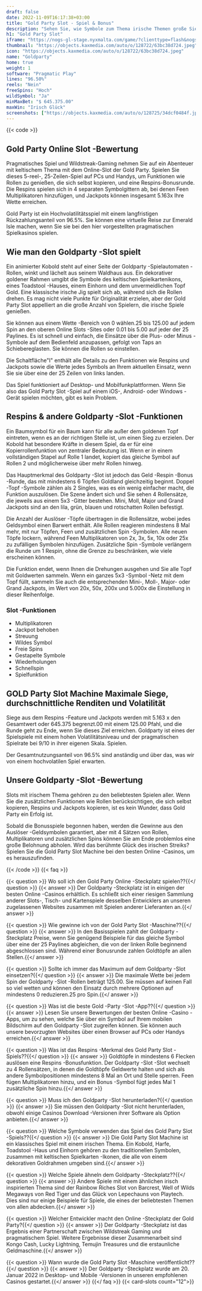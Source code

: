 ```yaml
---
draft: false
date: 2022-11-09T16:17:38+03:00
title: "Gold Party Slot - Spiel & Bonus"
description: "Sehen Sie, wie Symbole zum Thema irische Themen große Siege bringen können, wenn wir den Online-Slot der Gold Party überprüfen. Wir werden auch zeigen, wo wir es mit dem besten Casino -Bonus spielen können."
h1: "Gold Party Slot"
iframe: "https://nogs-gl-stage.nyxmalta.com/game/?clienttype=flash&nogscurrency=EUR&nogsgameid=1510225&nogslang=en_us&nogsmode=demo&nogsoperatorid=241"
thumbnail: "https://objects.kaxmedia.com/auto/o/128722/63bc38d724.jpeg"
icon: "https://objects.kaxmedia.com/auto/o/128722/63bc38d724.jpeg"
name: "Goldparty"
home: true
weight: 1
software: "Pragmatic Play"
lines: "96.50%"
reels: "Nein"
freeSpins: "Hoch"
wildSymbol: "Ja"
minMaxBet: "$ 645.375.00"
maxWin: "Irisch Glück"
screenshots: ["https://objects.kaxmedia.com/auto/o/128725/34dcf0484f.jpeg"]
---
```


{{< code >}}<h2>Gold Party Online Slot -Bewertung</h2><p>Pragmatisches Spiel und Wildstreak-Gaming nehmen Sie auf ein Abenteuer mit keltischem Thema mit dem Online-Slot der Gold Party. Spielen Sie dieses 5-reel-, 25-Zeilen-Spiel auf PCs und Handys, um Funktionen wie Rollen zu genießen, die sich selbst kopieren, und eine Respins-Bonusrunde. Die Respins spielen sich in 4 separaten Symbolgittern ab, bei denen Feen Multiplikatoren hinzufügen, und Jackpots können insgesamt 5.163x Ihre Wette erreichen.</p><p>Gold Party ist ein Hochvolatilitätsspiel mit einem langfristigen Rückzahlungsanteil von 96.5%. Sie können eine virtuelle Reise zur Emerald Isle machen, wenn Sie sie bei den hier vorgestellten pragmatischen Spielkasinos spielen.</p><h2>Wie man den Goldparty -Slot spielt</h2><p>Ein animierter Kobold steht auf einer Seite der Goldparty -Spielautomaten -Rollen, winkt und lächelt aus seinem Waldhaus aus. Ein dekorativer goldener Rahmen umgibt die Symbole des keltischen Spielkartenikons, eines Toadstool -Hauses, einem Einhorn und dem unvermeidlichen Topf Gold. Eine klassische irische Jig spielt sich ab, während sich die Rollen drehen. Es mag nicht viele Punkte für Originalität erzielen, aber der Gold Party Slot appelliert an die große Anzahl von Spielern, die irische Spiele genießen.</p><p>Sie können aus einem Wette -Bereich von 0 wählen.25 bis 125.00 auf jedem Spin an den oberen Online Slots -Sites oder 0.01 bis 5.00 auf jeder der 25 Paylines. Es ist schnell und einfach, die Einsätze über die Plus- oder Minus -Symbole auf dem Bedienfeld anzupassen, gefolgt von Taps an Schiebereglasten. Sie können die Rollen so einstellen.</p><p>Die Schaltfläche"I" enthält alle Details zu den Funktionen wie Respins und Jackpots sowie die Werte jedes Symbols an Ihrem aktuellen Einsatz, wenn Sie sie über eine der 25 Zeilen von links landen.</p><p>Das Spiel funktioniert auf Desktop- und Mobilfunkplattformen. Wenn Sie also das Gold Party Slot -Spiel auf einem iOS-, Android- oder Windows -Gerät spielen möchten, gibt es kein Problem.</p><h2>Respins & andere Goldparty -Slot -Funktionen</h2><p>Ein Baumsymbol für ein Baum kann für alle außer dem goldenen Topf eintreten, wenn es an der richtigen Stelle ist, um einen Sieg zu erzielen. Der Kobold hat besondere Kräfte in diesem Spiel, da er für eine Kopierrollenfunktion von zentraler Bedeutung ist. Wenn er in einem vollständigen Stapel auf Rolle 1 landet, kopiert das gleiche Symbol auf Rollen 2 und möglicherweise über mehr Rollen hinweg.</p><p>Das Hauptmerkmal des Goldparty -Slot ist jedoch das Geld -Respin -Bonus -Runde, das mit mindestens 6 Töpfen Goldland gleichzeitig beginnt. Doppel -Topf -Symbole zählen als 2 Singles, was es ein wenig einfacher macht, die Funktion auszulösen. Die Szene ändert sich und Sie sehen 4 Rollensätze, die jeweils aus einem 5x3 -Gitter bestehen. Mini, Moll, Major und Grand Jackpots sind an den lila, grün, blauen und rotschatten Rollen befestigt.</p><p>Die Anzahl der Auslöser -Töpfe übertragen in die Rollensätze, wobei jedes Geldsymbol einen Barwert enthält. Alle Rollen reagieren mindestens 8 Mal mehr, mit nur Töpfen, Feen und zusätzlichen Spin -Symbolen. Alle neuen Töpfe lockern, während Feen Multiplikatoren von 2x, 3x, 5x, 10x oder 25x zu zufälligen Symbolen hinzufügen. Zusätzliche Spin -Symbole verlängern die Runde um 1 Respin, ohne die Grenze zu beschränken, wie viele erscheinen können.</p><p>Die Funktion endet, wenn Ihnen die Drehungen ausgehen und Sie alle Topf mit Goldwerten sammeln. Wenn ein ganzes 5x3 -Symbol -Netz mit dem Topf füllt, sammeln Sie auch die entsprechenden Mini-, Moll-, Major- oder Grand Jackpots, im Wert von 20x, 50x, 200x und 5.000x die Einstellung in dieser Reihenfolge.</p><h3>
Slot -Funktionen</h3><ul>
<li></span>
Multiplikatoren</li>
<li></span>
Jackpot behoben</li>
<li></span>
Streuung</li>
<li></span>
Wildes Symbol</li>
<li></span>
Freie Spins</li>
<li></span>
Gestapelte Symbole</li>
<li></span>
Wiederholungen</li>
<li></span>
Schnellspin</li>
<li></span>
Spielfunktion</li></ul><h2>GOLD Party Slot Machine Maximale Siege, durchschnittliche Renditen und Volatilität</h2><p>Siege aus dem Respins -Feature und Jackpots werden mit 5.163 x den Gesamtwert oder 645.375 begrenzt.00 mit einem 125.00 Pfahl, und die Runde geht zu Ende, wenn Sie dieses Ziel erreichen. Goldparty ist eines der Spielspiele mit einem hohen Volatilitätsniveau und der pragmatischen Spielrate bei 9/10 in ihrer eigenen Skala. Spielen.</p><p>Der Gesamtnutzungsanteil von 96.5% sind anständig und über das, was wir von einem hochvolatilen Spiel erwarten.</p><h2>Unsere Goldparty -Slot -Bewertung</h2><p>Slots mit irischem Thema gehören zu den beliebtesten Spielen aller. Wenn Sie die zusätzlichen Funktionen wie Rollen berücksichtigen, die sich selbst kopieren, Respins und Jackpots kopieren, ist es kein Wunder, dass Gold Party ein Erfolg ist.</p><p>Sobald die Bonusspiele begonnen haben, werden die Gewinne aus den Auslöser -Geldsymbolen garantiert, aber mit 4 Sätzen von Rollen, Multiplikatoren und zusätzlichen Spins können Sie am Ende problemlos eine große Belohnung abholen. Wird das berühmte Glück des irischen Streiks? Spielen Sie die Gold Party Slot Machine bei den besten Online -Casinos, um es herauszufinden.</p>
{{< /code >}}
{{< faq >}}

{{< question >}} Wo soll ich den Gold Party Online -Steckplatz spielen??{{</ question >}}
{{< answer >}} Der Goldparty -Steckplatz ist in einigen der besten Online -Casinos erhältlich. Es schließt sich einer riesigen Sammlung anderer Slots-, Tisch- und Kartenspiele desselben Entwicklers an unseren zugelassenen Websites zusammen mit Spielen anderer Lieferanten an.{{</ answer >}}

{{< question >}} Wie gewinne ich von der Gold Party Slot -Maschine??{{</ question >}}
{{< answer >}} In den Basisspielen zahlt der Goldparty -Steckplatz Preise, wenn Sie genügend Beispiele für das gleiche Symbol über eine der 25 Paylines abgleichen, die von der linken Rolle beginnend abgeschlossen sind. Während einer Bonusrunde zahlen Goldtöpfe an allen Stellen.{{</ answer >}}

{{< question >}} Sollte ich immer das Maximum auf dem Goldparty -Slot einsetzen?{{</ question >}}
{{< answer >}} Die maximale Wette bei jedem Spin der Goldparty -Slot -Rollen beträgt 125.00. Sie müssen auf keinen Fall so viel wetten und können den Einsatz durch mehrere Optionen auf mindestens 0 reduzieren.25 pro Spin.{{</ answer >}}

{{< question >}} Was ist die beste Gold -Party -Slot -App??{{</ question >}}
{{< answer >}} Lesen Sie unsere Bewertungen der besten Online -Casino -Apps, um zu sehen, welche Sie über ein Symbol auf Ihrem mobilen Bildschirm auf den Goldparty -Slot zugreifen können. Sie können auch unsere bevorzugten Websites über einen Browser auf PCs oder Handys erreichen.{{</ answer >}}

{{< question >}} Was ist das Respins -Merkmal des Gold Party Slot -Spiels??{{</ question >}}
{{< answer >}} Goldtöpfe in mindestens 6 Flecken auslösen eine Respins -Bonusfunktion. Der Goldparty -Slot -Slot wechselt zu 4 Rollensätzen, in denen die Goldtöpfe Geldwerte halten und sich als andere Symbolpositionen mindestens 8 Mal an Ort und Stelle sperren. Feen fügen Multiplikatoren hinzu, und ein Bonus -Symbol fügt jedes Mal 1 zusätzliche Spin hinzu.{{</ answer >}}

{{< question >}} Muss ich den Goldparty -Slot herunterladen?{{</ question >}}
{{< answer >}} Sie müssen den Goldparty -Slot nicht herunterladen, obwohl einige Casinos Download -Versionen ihrer Software als Option anbieten.{{</ answer >}}

{{< question >}} Welche Symbole verwenden das Spiel des Gold Party Slot -Spiels??{{</ question >}}
{{< answer >}} Die Gold Party Slot Machine ist ein klassisches Spiel mit einem irischen Thema. Ein Kobold, Harfe, Toadstool -Haus und Einhorn gehören zu den traditionellen Symbolen, zusammen mit keltischen Spielkarten -Ikonen, die alle von einem dekorativen Goldrahmen umgeben sind.{{</ answer >}}

{{< question >}} Welche Spiele ähneln dem Goldparty -Steckplatz??{{</ question >}}
{{< answer >}} Andere Spiele mit einem ähnlichen irisch inspirierten Thema sind der Rainbow Riches Slot von Barcrest, Well of Wilds Megaways von Red Tiger und das Glück von Lepechauns von Playtech. Dies sind nur einige Beispiele für Spiele, die eines der beliebtesten Themen von allen abdecken.{{</ answer >}}

{{< question >}} Welcher Entwickler macht den Online -Steckplatz der Gold Party?{{</ question >}}
{{< answer >}} Der Goldparty -Steckplatz ist das Ergebnis einer Partnerschaft zwischen Wildstreak Gaming und pragmatischem Spiel. Weitere Ergebnisse dieser Zusammenarbeit sind Kongo Cash, Lucky Lightning, Temujin Treasures und die erstaunliche Geldmaschine.{{</ answer >}}

{{< question >}} Wann wurde die Gold Party Slot -Maschine veröffentlicht??{{</ question >}}
{{< answer >}} Der Goldparty -Steckplatz wurde am 20. Januar 2022 in Desktop- und Mobile -Versionen in unseren empfohlenen Casinos gestartet.{{</ answer >}}
{{</ faq >}}
{{< card-slots count="12">}}